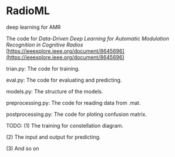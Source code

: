 # RadioML
deep learning for AMR

The code for *Data-Driven Deep Learning for Automatic Modulation Recognition in Cognitive Radios* 
[https://ieeexplore.ieee.org/document/8645696](https://ieeexplore.ieee.org/document/8645696)

trian.py:           The code for training.

eval.py:            The code for evaluating and predicting.

models.py:          The structure of the models.

preprocessing.py:   The code for reading data from .mat.

postprocessing.py:  The code for ploting confusion matrix.



TODO:
(1) The training for constellation diagram.

(2) The input and output for predicting.

(3) And so on
